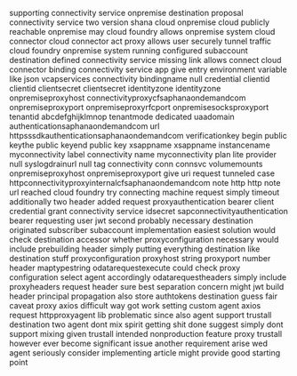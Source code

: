 supporting connectivity service onpremise destination proposal connectivity service two version shana cloud onpremise cloud publicly reachable onpremise may cloud foundry allows onpremise system cloud connector cloud connector act proxy allows user securely tunnel traffic cloud foundry onpremise system running configured subaccount destination defined connectivity service missing link allows connect cloud connector binding connectivity service app give entry environment variable like json vcapservices connectivity bindingname null credential clientid clientid clientsecret clientsecret identityzone identityzone onpremiseproxyhost connectivityproxycfsaphanaondemandcom onpremiseproxyport onpremiseproxyrfcport onpremisesocksproxyport tenantid abcdefghijklmnop tenantmode dedicated uaadomain authenticationsaphanaondemandcom url httpsssdkauthenticationsaphanaondemandcom verificationkey begin public keythe public keyend public key xsappname xsappname instancename myconnectivity label connectivity name myconnectivity plan lite provider null syslogdrainurl null tag connectivity conn connsvc volumemounts onpremiseproxyhost onpremiseproxyport give uri request tunneled case httpconnectivityproxyinternalcfsaphanaondemandcom note http http note url reached cloud foundry try connecting machine request simply timeout additionally two header added request proxyauthentication bearer client credential grant connectivity service idsecret sapconnectivityauthentication bearer requesting user jwt second probably necessary destination originated subscriber subaccount implementation easiest solution would check destination accessor whether proxyconfiguration necessary would include prebuilding header simply putting everything destination like destination stuff proxyconfiguration proxyhost string proxyport number header maptypestring odatarequestexecute could check proxy configuration select agent accordingly odatarequestheaders simply include proxyheaders request header sure best separation concern might jwt build header principal propagation also store authtokens destination guess fair caveat proxy axios difficult way got work setting custom agent axios request httpproxyagent lib problematic since also agent support trustall destination two agent dont mix spirit getting shit done suggest simply dont support mixing given trustall intended nonproduction feature proxy trustall however ever become significant issue another requirement arise wed agent seriously consider implementing article might provide good starting point